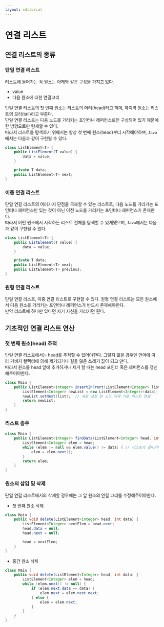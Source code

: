 ```yaml
---
layout: editorial
---
```


# 연결 리스트

## 연결 리스트의 종류

### 단일 연결 리스트

리스트에 들어가는 각 원소는 아래와 같은 구성을 가지고 있다.

- value
- 다음 원소에 대한 연결고리

단일 연결 리스트의 첫 번째 원소는 리스트의 머리(head)라고 하며, 마지막 원소는 리스트의 꼬리(tail)라고 부른다.  
단일 연결 리스트는 다음 노드를 가리키는 포인터나 레퍼런스로만 구성되어 있기 떄문에 한 방향으로만 탐새할 수 있다.  
따라서 리스트를 탐색하기 위해서는 항상 첫 번째 원소(head)부터 시작해야하며, `Java`에서는 다음과 같이 구현될 수 있다.

```java
class ListElement<T> {
    public ListElement(T value) {
        data = value;
    }

    private T data;
    public ListElement<T> next;
}
```

### 이중 연결 리스트

단일 연결 리스트의 여러가지 단점을 극복할 수 있는 리스트로, 다음 노드를 가리키는 포인터나 레퍼런스만 있는 것이 아닌 이전 노드를 가리키는 포인터나 레퍼런스가 존재한다.  
따라서 어떤 원소에서 시작하든 리스트 전체를 탐색할 수 있게됐으며, `Java`에서는 다음과 같이 구현될 수 있다.

```java
class ListElement<T> {
    public ListElement(T value) {
        data = value;
    }

    private T data;
    public ListElement<T> next;
    public ListElement<T> previous;
}
```

### 원형 연결 리스트

단일 연결 리스트, 이중 연결 리스트로 구현할 수 있다. 원형 연결 리스트는 모든 원소에서 다음 원소를 가리키는 포인터나 레퍼런스가 반드시 존재해야한다.  
만약 리스트에 하나만 있다면 자기 자신을 가리키면 된다.

## 기초적인 연결 리스트 연산

### 첫 번째 원소(head) 추적

단일 연결 리스트에서는 head를 추적할 수 있어야한다. 그렇지 않을 경우엔 언어에 따라 가비지 컬렉터에 의해 제거되거나 길을 잃은 쓰레기 값이 되고 만다.  
따라서 원소를 head 앞에 추가하거나 제거 할 때는 head 포인터 혹은 레퍼런스를 갱신해주어야한다.

```java
class Main {
    public ListElement<Integer> insertInFront(ListElement<Integer> list, int data) {
        ListElement<Integer> newList = new ListElement<Integer>(data);  // data가 담긴 node 생성
        newList.setNext(list);  // 새로 생성 된 노드 뒤에 기존 리스트 연결
        return newList;
    }
}
```

### 리스트 종주

```java
class Main {
    public ListElement<Integer> findData(ListElement<Integer> head, int data) {
        ListElement<Integer> elem = head;
        while (elem != null && elem.value() != data) { // 리스트의 끝이거나 데이터가 일치할 때까지 탐색
            elem = elem.next();
        }
        return elem;
    }
}
```

### 원소의 삽입 및 삭제

단일 연결 리스트에서의 삭제할 경우에는 그 앞 원소의 연결 고리를 수정해주어야한다.

- 첫 번째 원소 삭제

```java
class Main {
    public void delete(ListElement<Integer> head, int data) {
        ListElement<Integer> nextElem = head.next;
        head.data = null;
        head.next = null;

        head = nextElem;
    }
}
```

- 중간 원소 삭제

```java
class Main {
    public void delete(ListElement<Integer> head, int data) {
        ListElement<Integer> elem = head;
        while (elem.next() != null) {
            if (elem.next.data == data) {
                elem.next = elem.next.next;
            } else {
                elem = elem.next;
            }
        }
    }
}
```
